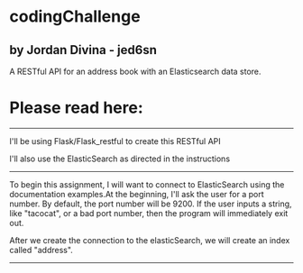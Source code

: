 # codingChallenge
## by Jordan Divina - jed6sn

A RESTful API for an address book with an Elasticsearch data store.

# Please read here:
- - - - - - - - - - - - - - - - - - - - - - - - - 

I'll be using Flask/Flask_restful to create this RESTful API

I'll also use the ElasticSearch as directed in the instructions

- - - - - - - - - - - - - - - - - - - - - - - - - 
To begin this assignment, I will want to connect to ElasticSearch using the documentation examples.At the beginning, I'll ask the user for a port number. By default, the port number will be 9200. If the user inputs a string, like "tacocat",  or a bad port number, then the program will immediately exit out.

After we create the connection to the elasticSearch, we will create an index called "address".
- - - - - - - - - - - - - - - - - - - - - - - - - 

